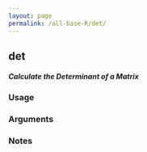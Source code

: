 ```yaml
---
layout: page
permalink: /all-base-R/det/
---
```


## __det__

#### _Calculate the Determinant of a Matrix_

### Usage

### Arguments

### Notes
